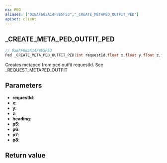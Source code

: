 ```yaml
---
ns: PED
aliases: ["0xEAF682A14F8E5F53","_CREATE_METAPED_OUTFIT_PED"]
apiset: client
---
```

## _CREATE_META_PED_OUTFIT_PED

```c
// 0xEAF682A14F8E5F53
Ped _CREATE_META_PED_OUTFIT_PED(int requestId,float x,float y,float z,float heading,BOOL p5,BOOL p6,BOOL p7,BOOL p8);
```

Creates metaped from ped outfit requestId. See _REQUEST_METAPED_OUTFIT

## Parameters
* **requestId**:
* **x**:
* **y**:
* **z**:
* **heading**:
* **p5**:
* **p6**:
* **p7**:
* **p8**:

## Return value